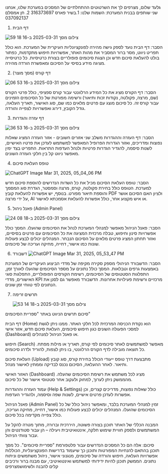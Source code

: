 גלעד שלום,
מצרפים לך את השרטוטים ההתחלתיים של המסכים במערכת שלנו,
אנחנו שני שותפים בבנית המערכת:
השמות שלנו:
1.בשיר פארס 316373697
2. חן אמסלם 037092137



1.	דף הבית
   
   ![צילום מסך 2025-03-31 ב-16 18 59](https://github.com/user-attachments/assets/7f748741-9dd3-42eb-81c5-693325c275b0)
   
הסבר: דף הבית נועד לספק גישה מהירה לפונקציונליות העיקרית של המערכת. הוא כולל תפריט ניווט, מסר ברור המסביר את מהות האתר, אפשרויות חיפוש מתקדמות, כפתור בולט להעלאת סיכום חדש וכן הצגת סיכומים פופולריים בצורת כרטיסיות. כל כרטיסייה מציגה מידע בסיסי על הסיכום ומאפשרת הורדה מהירה.

2.	דף קורס (מסך מוצר)
   
   ![צילום מסך 2025-03-31 ב-16 53 06](https://github.com/user-attachments/assets/bc0131b6-b46c-4dac-8abb-dcd92d85bacf)
   
הסבר: דף הקורס מציג את כל המידע הרלוונטי עבור קורס ספציפי, כולל פרטי הקורס (שם, מרצה, פקולטה, נקודות זכות ותיאור) ורשימה מפורטת של כל הסיכומים הזמינים עבור קורס זה. כל סיכום מוצג עם פרטים מלאים כמו שם, סוג האישור, תאריך העלאה, גודל הקובץ, דירוג ואפשרויות לצפייה והורדה.

3.	דף עזרה והגדרות

   ![צילום מסך 2025-03-31 ב-16 53 36](https://github.com/user-attachments/assets/798bcf6b-2f39-49b2-af04-bcda18d2a81a)


הסבר: דף העזרה וההגדרות משלב שני אזורים חשובים - אזור העזרה המציג שאלות נפוצות ומדריכים, ואזור הגדרות הפרופיל המאפשר למשתמש לעדכן את פרטיו האישיים, לשנות סיסמה, להגדיר הגדרות פרטיות ולנהל העדפות התראות. התפריט בצד ימין מאפשר ניווט קל בין חלקי העזרה השונים.


	
4.	טופס העלאת סיכום

   ![ChatGPT Image Mar 31, 2025, 05_04_06 PM](https://github.com/user-attachments/assets/e584e529-80f5-4d6f-b817-d20ce7306e78)

	
הסבר: טופס העלאת הסיכום מכיל את כל השדות הנדרשים להוספת סיכום חדש למערכת. הטופס כולל בחירת פקולטה, קורס, מרצה וסמסטר, הגדרת סוג המסמך והוספת תיאור מפורט. בנוסף, יש אפשרות להעלאת קובץ PDF ולציון האם הסיכום אושר על ידי מרצה, AI או איש מקצוע אחר, כולל אפשרות להעלאת אסמכתא לאישור.

5.	פאנל ניהול (Admin Panel)

![צילום מסך 2025-03-31 ב-18 08 24](https://github.com/user-attachments/assets/db20d304-eacf-431f-a559-0e122cfbcc49)

   
הסבר: פאנל הניהול מאפשר למנהלי המערכת לנהל את הסיכומים שהועלו. המסך כולל אפשרויות סינון וחיפוש, טבלה מרכזית המציגה את כל הסיכומים עם פרטים בסיסיים, ואזור תחתון המציג פרטים מלאים על הסיכום הנבחר. המנהלים יכולים לבצע פעולות שונות כמו אישור, דחייה, מחיקה ועריכה של סיכומים.


6. דשבורד
   ![ChatGPT Image Mar 31, 2025, 05_53_47 PM](https://github.com/user-attachments/assets/3a6a3791-175b-4923-acaa-91d7de0df1d1)

הסבר: הדשבורד הניהולי מספק סקירה מקיפה של מדדי הביצוע העיקריים של המערכת באמצעות גרפים וטבלאות. המסך כולל נתונים על מספר הסיכומים שהועלו לאורך זמן, התפלגות הסטטוסים של הסיכומים, רשימת הקורסים הפופולריים, התפלגות סוגי האישורים, מדדי KPI מרכזיים ורשימת פעילויות אחרונות. הדשבורד מאפשר גם לסנן את הנתונים לפי טווחי זמן שונים.


7. תרשים זרימה  

   ![צילום מסך 2025-03-31 ב-18 14 53](https://github.com/user-attachments/assets/a6c291b9-6190-4e5e-84a0-59534d153073)

סיכום תרשים הניווט באתר "ספריית הסיכומים"

דף הבית (Home) הוא נקודת הכניסה המרכזית לכל חלקי האתר. ממנו ניתן לגשת למסכי הפעולה השונים כגון חיפוש סיכומים, העלאת סיכום חדש, אזור אישי (Dashboard) או פאנל הניהול למנהלים.

חיפוש (Search) מאפשר למשתמשים לאתר סיכומים לפי קורס, תאריך או מילות מפתח. כל תוצאה מובילה לדף הקורס הרלוונטי, בו ניתן לצפות, להוריד ולדרג סיכומים.

העלאת סיכום (Upload) מתבצעת דרך טופס ייעודי הכולל בחירת קורס, סוג קובץ ותיאור. לאחר ההעלאה, הסיכום נכנס לבדיקה וממתין לאישור מנהל.

האזור האישי (Dashboard) מציג לכל משתמש את רשימת הסיכומים שהעלה. מהממשק ניתן לערוך, למחוק ולעקוב אחר סטטוסי אישור של כל סיכום.

עמוד העזרה וההגדרות (Help & Settings) כולל שאלות נפוצות, מדריכים קצרים, וכן אפשרות לעדכן פרטים אישיים, לשנות שפה וסיסמה, ולהגדיר העדפות.

פאנל הניהול (Admin Panel) זמין למנהלי המערכת בלבד, ומאפשר ניהול כולל של כל הסיכומים שהועלו. המנהלים יכולים לבצע פעולות כמו אישור, דחייה, מחיקה ועריכה, כולל צפייה מקדימה בכל סיכום.

המבנה הכללי של האתר תוכנן בצורה פשוטה, היררכית וברורה, מתוך מטרה להקל על המשתמשים ולספק חוויית שימוש חלקה, אינטואיטיבית ויעילה – הן עבור סטודנטים והן עבור צוותי הניהול.

סיכום:
אלה הם כל המסכים הנדרשים עבור פלטפורמת "ספריית סיכומים". כל מסך תוכנן בהתאם להנחיות המפורטות ותוכנן כך שיעמוד בדרישות הפונקציונליות, הכוללות אפשרויות העלאה, חיפוש והורדה של סיכומים, מנגנוני אישור, ניהול משתמשים וניתוח נתונים. הממשק תוכנן להיות ידידותי למשתמש ואינטואיטיבי, עם מבנה ברור ורכיבים קלים להבנה ולשימושמצרפים
